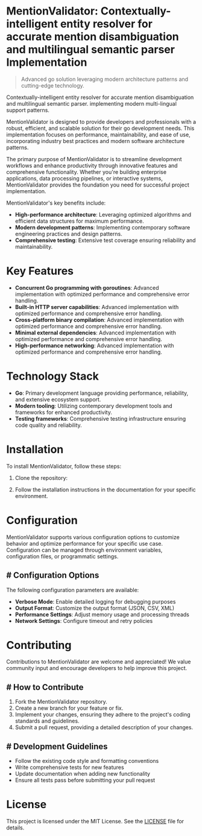 <!-- fallback_MentionValidator_20250810002954_46162 -->

# MentionValidator: Contextually-intelligent entity resolver for accurate mention disambiguation and multilingual semantic parser Implementation
> Advanced go solution leveraging modern architecture patterns and cutting-edge technology.

Contextually-intelligent entity resolver for accurate mention disambiguation and multilingual semantic parser. implementing modern multi-lingual support patterns.

MentionValidator is designed to provide developers and professionals with a robust, efficient, and scalable solution for their go development needs. This implementation focuses on performance, maintainability, and ease of use, incorporating industry best practices and modern software architecture patterns.

The primary purpose of MentionValidator is to streamline development workflows and enhance productivity through innovative features and comprehensive functionality. Whether you're building enterprise applications, data processing pipelines, or interactive systems, MentionValidator provides the foundation you need for successful project implementation.

MentionValidator's key benefits include:

* **High-performance architecture**: Leveraging optimized algorithms and efficient data structures for maximum performance.
* **Modern development patterns**: Implementing contemporary software engineering practices and design patterns.
* **Comprehensive testing**: Extensive test coverage ensuring reliability and maintainability.

# Key Features

* **Concurrent Go programming with goroutines**: Advanced implementation with optimized performance and comprehensive error handling.
* **Built-in HTTP server capabilities**: Advanced implementation with optimized performance and comprehensive error handling.
* **Cross-platform binary compilation**: Advanced implementation with optimized performance and comprehensive error handling.
* **Minimal external dependencies**: Advanced implementation with optimized performance and comprehensive error handling.
* **High-performance networking**: Advanced implementation with optimized performance and comprehensive error handling.

# Technology Stack

* **Go**: Primary development language providing performance, reliability, and extensive ecosystem support.
* **Modern tooling**: Utilizing contemporary development tools and frameworks for enhanced productivity.
* **Testing frameworks**: Comprehensive testing infrastructure ensuring code quality and reliability.

# Installation

To install MentionValidator, follow these steps:

1. Clone the repository:


2. Follow the installation instructions in the documentation for your specific environment.

# Configuration

MentionValidator supports various configuration options to customize behavior and optimize performance for your specific use case. Configuration can be managed through environment variables, configuration files, or programmatic settings.

## # Configuration Options

The following configuration parameters are available:

* **Verbose Mode**: Enable detailed logging for debugging purposes
* **Output Format**: Customize the output format (JSON, CSV, XML)
* **Performance Settings**: Adjust memory usage and processing threads
* **Network Settings**: Configure timeout and retry policies

# Contributing

Contributions to MentionValidator are welcome and appreciated! We value community input and encourage developers to help improve this project.

## # How to Contribute

1. Fork the MentionValidator repository.
2. Create a new branch for your feature or fix.
3. Implement your changes, ensuring they adhere to the project's coding standards and guidelines.
4. Submit a pull request, providing a detailed description of your changes.

## # Development Guidelines

* Follow the existing code style and formatting conventions
* Write comprehensive tests for new features
* Update documentation when adding new functionality
* Ensure all tests pass before submitting your pull request

# License

This project is licensed under the MIT License. See the [LICENSE](https://github.com/laurindoisaac/MentionValidator/blob/main/LICENSE) file for details.
